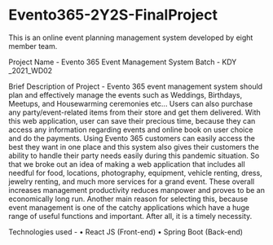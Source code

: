 # Evento365-2Y2S-FinalProject
This is an online event planning management system developed by eight member team.

Project Name - Evento 365 Event Management System
Batch - KDY _2021_WD02

Brief Description of Project -
Evento 365 event management system should plan and effectively manage the events such as Weddings, Birthdays, Meetups, and Housewarming ceremonies etc... Users can also purchase any party/event-related items from their store and get them delivered. With this web application, user can save their precious time, because they can access any information regarding events and online book on user choice and do the payments. Using Evento 365 customers can easily access the best they want in one place and this system also gives their customers the ability to handle their party needs easily during this pandemic situation. So that we broke out an idea of making a web application that includes all needful for food, locations, photography, equipment, vehicle renting, dress, jewelry renting, and much more services for a grand event. These overall increases management productivity reduces manpower and proves to be an economically long run. Another main reason for selecting this, because event management is one of the catchy applications which have a huge range of useful functions and important. After all, it is a timely necessity.

Technologies used -
• React JS (Front-end) • Spring Boot (Back-end)

